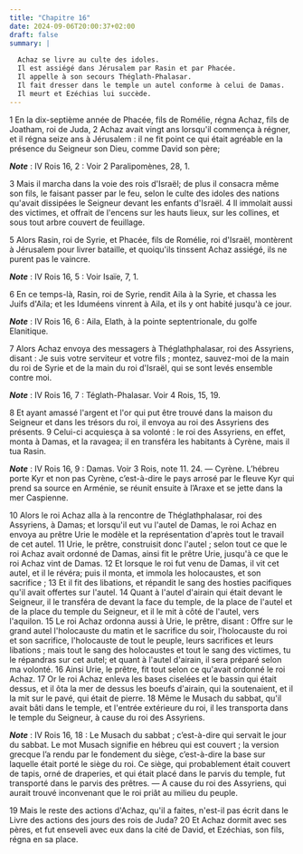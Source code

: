 ```yaml
---
title: "Chapitre 16"
date: 2024-09-06T20:00:37+02:00
draft: false
summary: |
  
  Achaz se livre au culte des idoles.
  Il est assiégé dans Jérusalem par Rasin et par Phacée.
  Il appelle à son secours Théglath-Phalasar.
  Il fait dresser dans le temple un autel conforme à celui de Damas.
  Il meurt et Ezéchias lui succède.
---
```



1 En la dix-septième année de Phacée, fils de Romélie, régna Achaz, fils de Joatham, roi de Juda, 2 Achaz avait vingt ans lorsqu'il commença à régner, et il régna seize ans à Jérusalem : il ne fit point ce qui était agréable en la présence du Seigneur son Dieu, comme David son père;

***Note*** :  IV Rois 16, 2 : Voir 2 Paralipomènes, 28, 1.

3 Mais il marcha dans la voie des rois d'Israël; de plus il consacra même son fils, le faisant passer par le feu, selon le culte des idoles des nations qu'avait dissipées le Seigneur devant les enfants d'Israël. 4 Il immolait aussi des victimes, et offrait de l'encens sur les hauts lieux, sur les collines, et sous tout arbre couvert de feuillage.


5 Alors Rasin, roi de Syrie, et Phacée, fils de Romélie, roi d'Israël, montèrent à Jérusalem pour livrer bataille, et quoiqu'ils tinssent Achaz assiégé, ils ne purent pas le vaincre.

***Note*** :  IV Rois 16, 5 : Voir Isaïe, 7, 1.

6 En ce temps-là, Rasin, roi de Syrie, rendit Aila à la Syrie, et chassa les Juifs d'Aila; et les Iduméens vinrent à Aila, et ils y ont habité jusqu'à ce jour.

***Note*** :  IV Rois 16, 6 : Aila, Elath, à la pointe septentrionale, du golfe Elanitique.

7 Alors Achaz envoya des messagers à Théglathphalasar, roi des Assyriens, disant : Je suis votre serviteur et votre fils ; montez, sauvez-moi de la main du roi de Syrie et de la main du roi d'Israël, qui se sont levés ensemble contre moi.

***Note*** :  IV Rois 16, 7 : Téglath-Phalasar. Voir 4 Rois, 15, 19.

8 Et ayant amassé l'argent et l'or qui put être trouvé dans la maison du Seigneur et dans les trésors du roi, il envoya au roi des Assyriens des présents. 9 Celui-ci acquiesça à sa volonté : le roi des Assyriens, en effet, monta à Damas, et la ravagea; il en transféra les habitants à Cyrène, mais il tua Rasin.

***Note*** :  IV Rois 16, 9 : Damas. Voir 3 Rois, note 11. 24. ― Cyrène. L’hébreu porte Kyr et non pas Cyrène, c’est-à-dire le pays arrosé par le fleuve Kyr qui prend sa source en Arménie, se réunit ensuite à l’Araxe et se jette dans la mer Caspienne.


10 Alors le roi Achaz alla à la rencontre de Théglathphalasar, roi des Assyriens, à Damas; et lorsqu'il eut vu l'autel de Damas, le roi Achaz en envoya au prêtre Urie le modèle et la représentation d'après tout le travail de cet autel. 11 Urie, le prêtre, construisit donc l'autel ; selon tout ce que le roi Achaz avait ordonné de Damas, ainsi fit le prêtre Urie, jusqu'à ce que le roi Achaz vint de Damas. 12 Et lorsque le roi fut venu de Damas, il vit cet autel, et il le révéra; puis il monta, et immola les holocaustes, et son sacrifice ; 13 Et il fit des libations, et répandit le sang des hosties pacifiques qu'il avait offertes sur l'autel. 14 Quant à l'autel d'airain qui était devant le Seigneur, il le transféra de devant la face du temple, de la place de l'autel et de la place du temple du Seigneur, et il le mit à côté de l'autel, vers l'aquilon. 15 Le roi Achaz ordonna aussi à Urie, le prêtre, disant : Offre sur le grand autel l'holocauste du matin et le sacrifice du soir, l'holocauste du roi et son sacrifice,
l'holocauste de tout le peuple, leurs sacrifices et leurs libations ; mais tout le sang des holocaustes et tout le sang des victimes, tu le répandras sur cet autel; et quant à l'autel d'airain, il sera préparé selon ma volonté. 16 Ainsi Urie, le prêtre, fit tout selon ce qu'avait ordonné le roi Achaz. 17 Or le roi Achaz enleva les bases ciselées et le bassin qui était dessus, et il ôta la mer de dessus les boeufs d'airain, qui la soutenaient, et il la mit sur le pavé, qui était de pierre. 18 Même le Musach du sabbat, qu'il avait bâti dans le temple, et l'entrée extérieure du roi, il les transporta dans le temple du Seigneur, à cause du roi des Assyriens.

***Note*** :  IV Rois 16, 18 : Le Musach du sabbat ; c’est-à-dire qui servait le jour du sabbat. Le mot Musach signifie en hébreu qui est couvert ; la version grecque l’a rendu par le fondement du siège, c’est-à-dire la base sur laquelle était porté le siège du roi. Ce siège, qui probablement était couvert de tapis, orné de draperies, et qui était placé dans le parvis du temple, fut transporté dans le parvis des prêtres. ― A cause du roi des Assyriens, qui aurait trouvé inconvenant que le roi priât au milieu du peuple.


19 Mais le reste des actions d'Achaz, qu'il a faites, n'est-il pas écrit dans le Livre des actions des jours des rois de Juda? 20 Et Achaz dormit avec ses pères, et fut enseveli avec eux dans la cité de David, et Ezéchias, son fils, régna en sa place.

